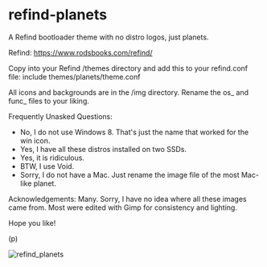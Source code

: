 # refind-planets

A Refind bootloader theme with no distro logos, just planets.

Refind: https://www.rodsbooks.com/refind/

Copy into your Refind /themes directory and add this to your refind.conf file: include themes/planets/theme.conf

All icons and backgrounds are in the /img directory. Rename the os_ and func_ files to your liking.

Frequently Unasked Questions:
* No, I do not use Windows 8. That's just the name that worked for the win icon.
* Yes, I have all these distros installed on two SSDs.
* Yes, it is ridiculous.
* BTW, I use Void.
* Sorry, I do not have a Mac. Just rename the image file of the most Mac-like planet.

Acknowledgements:
Many. Sorry, I have no idea where all these images came from. Most were edited with Gimp for consistency and lighting.

Hope you like!

(p)

![refind_planets](https://user-images.githubusercontent.com/73159111/116034150-aead8c80-a617-11eb-98cd-d8bb63717b43.jpg)
